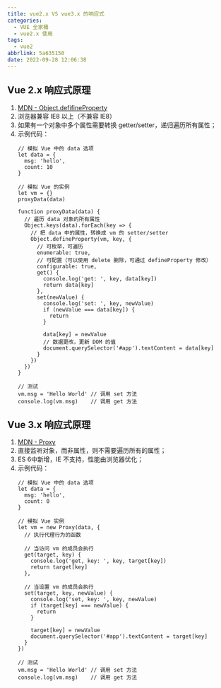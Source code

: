 ```yaml
---
title: vue2.x VS vue3.x 的响应式
categories:
  - VUE 全家桶
  - vue2.x 使用
tags:
  - vue2
abbrlink: 5a635150
date: 2022-09-28 12:06:38
---
```

## Vue 2.x 响应式原理
1. [MDN - Object.defifineProperty](https://developer.mozilla.org/zh-CN/docs/Web/JavaScript/Reference/Global_Objects/Object/defineProperty)
2. 浏览器兼容 IE8 以上（不兼容 IE8）
3. 如果有一个对象中多个属性需要转换 getter/setter，递归遍历所有属性；
4. 示例代码：
    ```JS
    // 模拟 Vue 中的 data 选项
    let data = {
      msg: 'hello',
      count: 10
    }
    
    // 模拟 Vue 的实例
    let vm = {}
    proxyData(data)
    
    function proxyData(data) {
      // 遍历 data 对象的所有属性
      Object.keys(data).forEach(key => {
        // 把 data 中的属性，转换成 vm 的 setter/setter
        Object.defineProperty(vm, key, {
          // 可枚举，可遍历
          enumerable: true,
          // 可配置（可以使用 delete 删除，可通过 defineProperty 修改）
          configurable: true,
          get() {
            console.log('get: ', key, data[key])
            return data[key]
          },
          set(newValue) {
            console.log('set: ', key, newValue)
            if (newValue === data[key]) {
              return
            }
    
            data[key] = newValue
            // 数据更改，更新 DOM 的值
            document.querySelector('#app').textContent = data[key]
          }
        })
      })
    }
    
    // 测试
    vm.msg = 'Hello World' // 调用 set 方法
    console.log(vm.msg)    // 调用 get 方法
    ```

## Vue 3.x 响应式原理
1. [MDN - Proxy](https://developer.mozilla.org/zh-CN/docs/Web/JavaScript/Reference/Global_Objects/Proxy) 
2. 直接监听对象，而非属性，则不需要遍历所有的属性；
3. ES 6中新增，IE 不支持，性能由浏览器优化；
4. 示例代码：
    ```JS
    // 模拟 Vue 中的 data 选项
    let data = {
      msg: 'hello',
      count: 0
    }
    
    // 模拟 Vue 实例
    let vm = new Proxy(data, {
      // 执行代理行为的函数
    
      // 当访问 vm 的成员会执行
      get(target, key) {
        console.log('get, key: ', key, target[key])
        return target[key]
      },
    
      // 当设置 vm 的成员会执行
      set(target, key, newValue) {
        console.log('set, key: ', key, newValue)
        if (target[key] === newValue) {
          return
        }
    
        target[key] = newValue
        document.querySelector('#app').textContent = target[key]
      }
    })
    
    // 测试
    vm.msg = 'Hello World' // 调用 set 方法
    console.log(vm.msg)    // 调用 get 方法
    ```